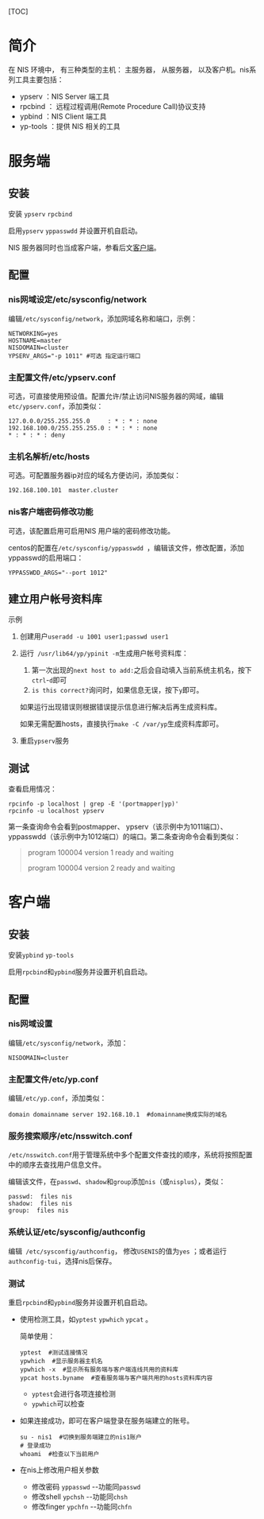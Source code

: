 [TOC]

# 简介

在 NIS 环境中， 有三种类型的主机： 主服务器， 从服务器， 以及客户机。nis系列工具主要包括：

- ypserv   ：NIS Server 端工具
- rpcbind  ： 远程过程调用(Remote Procedure Call)协议支持
- ypbind   ：NIS Client 端工具
- yp-tools ：提供 NIS 相关的工具

# 服务端

## 安装

安装 `ypserv` `rpcbind`

启用`ypserv` `yppasswdd` 并设置开机自启动。

NIS 服务器同时也当成客户端，参看后文[客户端](#客户端)。

## 配置

### nis网域设定/etc/sysconfig/network

编辑`/etc/sysconfig/network`，添加网域名称和端口，示例：

```shell
NETWORKING=yes
HOSTNAME=master
NISDOMAIN=cluster
YPSERV_ARGS="-p 1011" #可选 指定运行端口
```

###  主配置文件/etc/ypserv.conf

可选，可直接使用预设值。配置允许/禁止访问NIS服务器的网域，编辑`etc/ypserv.conf`，添加类似：

```shell
127.0.0.0/255.255.255.0     : * : * : none
192.168.100.0/255.255.255.0 : * : * : none
* : * : * : deny
```

### 主机名解析/etc/hosts

可选。可配置服务器ip对应的域名方便访问，添加类似：

```shell
192.168.100.101  master.cluster
```

### nis客户端密码修改功能

可选，该配置启用可启用NIS 用户端的密码修改功能。

centos的配置在`/etc/sysconfig/yppasswdd `，编辑该文件，修改配置，添加yppasswd的启用端口：

```shell
YPPASSWDD_ARGS="--port 1012"
```

## 建立用户帐号资料库

示例

1. 创建用户`useradd -u 1001 user1;passwd user1`

2. 运行` /usr/lib64/yp/ypinit -m`生成用户帐号资料库：
   1. 第一次出现的`next host to add:`之后会自动填入当前系统主机名，按下`ctrl`-`d`即可
   2. `is this correct?`询问时，如果信息无误，按下`y`即可。

   如果运行出现错误则根据错误提示信息进行解决后再生成资料库。

   如果无需配置hosts，直接执行`make -C /var/yp`生成资料库即可。

3. 重启`ypserv`服务

## 测试

查看启用情况：

```shell
rpcinfo -p localhost | grep -E '(portmapper|yp)'
rpcinfo -u localhost ypserv
```

第一条查询命令会看到postmapper、 ypserv（该示例中为1011端口）、yppasswdd（该示例中为1012端口）的端口。第二条查询命令会看到类似：

> program 100004 version 1 ready and waiting
>
> program 100004 version 2 ready and waiting

# 客户端

## 安装

安装`ypbind` `yp-tools`

启用`rpcbind`和`ypbind`服务并设置开机自启动。

## 配置

### nis网域设置

编辑`/etc/sysconfig/network`，添加：

```shell
NISDOMAIN=cluster
```

### 主配置文件/etc/yp.conf

编辑`/etc/yp.conf`，添加类似：

```shell
domain domainname server 192.168.10.1  #domainname换成实际的域名
```

### 服务搜索顺序/etc/nsswitch.conf 

`/etc/nsswitch.conf`用于管理系统中多个配置文件查找的顺序，系统将按照配置中的顺序去查找用户信息文件。

编辑该文件，在`passwd`、`shadow`和`group`添加`nis`（或`nisplus`），类似：

```shell
passwd:  files nis
shadow:  files nis
group:  files nis
```

### 系统认证/etc/sysconfig/authconfig

编辑` /etc/sysconfig/authconfig`， 修改`USENIS`的值为`yes` ；或者运行`authconfig-tui`，选择nis后保存。

### 测试

重启`rpcbind`和`ypbind`服务并设置开机自启动。

- 使用检测工具，如`yptest` `ypwhich` `ypcat` 。

  简单使用：

  ```shell
  yptest  #测试连接情况
  ypwhich  #显示服务器主机名
  ypwhich -x  #显示所有服务端与客户端连线共用的资料库
  ypcat hosts.byname  #查看服务端与客户端共用的hosts资料库内容
  ```

  - `yptest`会进行各项连接检测
  - `ypwhich`可以检查

- 如果连接成功，即可在客户端登录在服务端建立的账号。

  ```shell
  su - nis1  #切换到服务端建立的nis1账户
  # 登录成功
  whoami  #检查以下当前用户
  ```

- 在nis上修改用户相关参数

  - 修改密码 `yppasswd`   --功能同`passwd`
  - 修改shell  `ypchsh`  --功能同`chsh`
  - 修改finger  `ypchfn`  --功能同`chfn`

